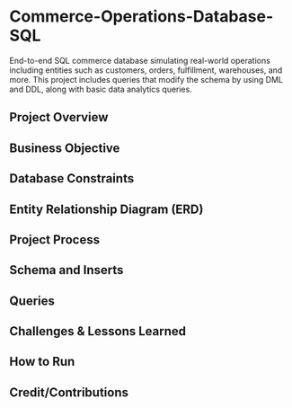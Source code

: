 # Commerce-Operations-Database-SQL
End-to-end SQL commerce database simulating real-world operations including entities such as customers, orders, fulfillment, warehouses, and more. This project includes queries that modify the schema by using DML and DDL, along with basic data analytics queries. 

## Project Overview

## Business Objective 

## Database Constraints 

## Entity Relationship Diagram (ERD)

## Project Process

## Schema and Inserts 

## Queries 

## Challenges & Lessons Learned 

## How to Run 

## Credit/Contributions 
